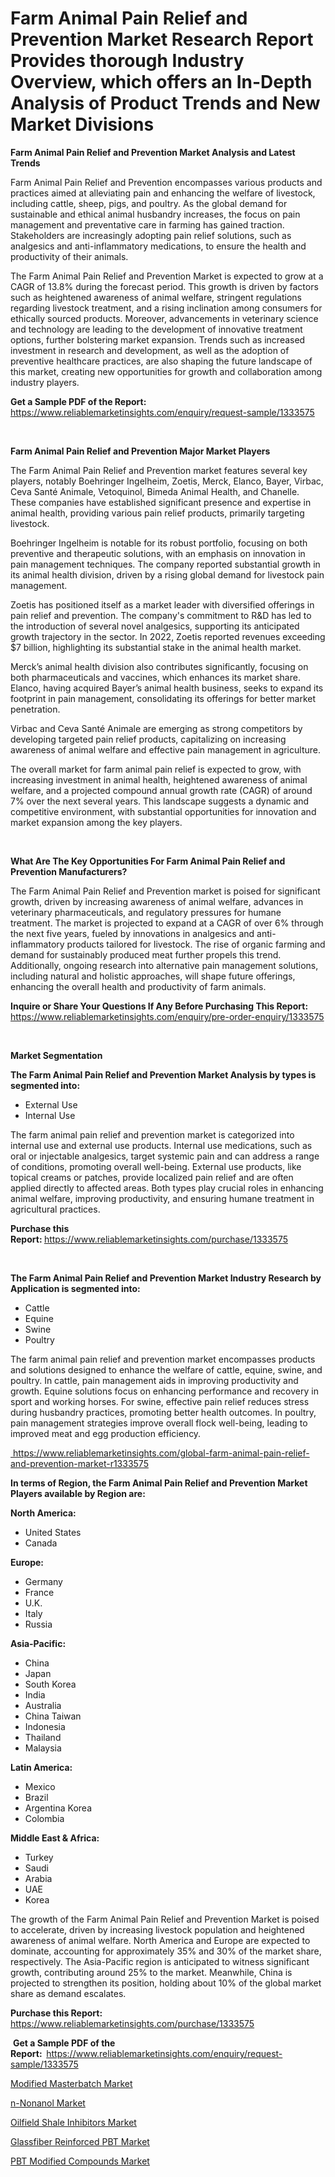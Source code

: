 <p><h1>Farm Animal Pain Relief and Prevention Market Research Report Provides thorough Industry Overview, which offers an In-Depth Analysis of Product Trends and New Market Divisions</h1></p><p><strong>Farm Animal Pain Relief and Prevention Market Analysis and Latest Trends</strong></p>
<p><p>Farm Animal Pain Relief and Prevention encompasses various products and practices aimed at alleviating pain and enhancing the welfare of livestock, including cattle, sheep, pigs, and poultry. As the global demand for sustainable and ethical animal husbandry increases, the focus on pain management and preventative care in farming has gained traction. Stakeholders are increasingly adopting pain relief solutions, such as analgesics and anti-inflammatory medications, to ensure the health and productivity of their animals.</p><p>The Farm Animal Pain Relief and Prevention Market is expected to grow at a CAGR of 13.8% during the forecast period. This growth is driven by factors such as heightened awareness of animal welfare, stringent regulations regarding livestock treatment, and a rising inclination among consumers for ethically sourced products. Moreover, advancements in veterinary science and technology are leading to the development of innovative treatment options, further bolstering market expansion. Trends such as increased investment in research and development, as well as the adoption of preventive healthcare practices, are also shaping the future landscape of this market, creating new opportunities for growth and collaboration among industry players.</p></p>
<p><strong>Get a Sample PDF of the Report:&nbsp;</strong> <a href="https://www.reliablemarketinsights.com/enquiry/request-sample/1333575?utm_campaign=1559&utm_medium=2&utm_source=Github&utm_content=ia&utm_term=12102024&utm_id=farm-animal-pain-relief-and-prevention">https://www.reliablemarketinsights.com/enquiry/request-sample/1333575</a></p>
<p>&nbsp;</p>
<p><strong>Farm Animal Pain Relief and Prevention Major Market Players</strong></p>
<p><p>The Farm Animal Pain Relief and Prevention market features several key players, notably Boehringer Ingelheim, Zoetis, Merck, Elanco, Bayer, Virbac, Ceva Santé Animale, Vetoquinol, Bimeda Animal Health, and Chanelle. These companies have established significant presence and expertise in animal health, providing various pain relief products, primarily targeting livestock.</p><p>Boehringer Ingelheim is notable for its robust portfolio, focusing on both preventive and therapeutic solutions, with an emphasis on innovation in pain management techniques. The company reported substantial growth in its animal health division, driven by a rising global demand for livestock pain management.</p><p>Zoetis has positioned itself as a market leader with diversified offerings in pain relief and prevention. The company's commitment to R&D has led to the introduction of several novel analgesics, supporting its anticipated growth trajectory in the sector. In 2022, Zoetis reported revenues exceeding $7 billion, highlighting its substantial stake in the animal health market.</p><p>Merck’s animal health division also contributes significantly, focusing on both pharmaceuticals and vaccines, which enhances its market share. Elanco, having acquired Bayer’s animal health business, seeks to expand its footprint in pain management, consolidating its offerings for better market penetration.</p><p>Virbac and Ceva Santé Animale are emerging as strong competitors by developing targeted pain relief products, capitalizing on increasing awareness of animal welfare and effective pain management in agriculture.</p><p>The overall market for farm animal pain relief is expected to grow, with increasing investment in animal health, heightened awareness of animal welfare, and a projected compound annual growth rate (CAGR) of around 7% over the next several years. This landscape suggests a dynamic and competitive environment, with substantial opportunities for innovation and market expansion among the key players.</p></p>
<p>&nbsp;</p>
<p><strong>What Are The Key Opportunities For Farm Animal Pain Relief and Prevention Manufacturers?</strong></p>
<p><p>The Farm Animal Pain Relief and Prevention market is poised for significant growth, driven by increasing awareness of animal welfare, advances in veterinary pharmaceuticals, and regulatory pressures for humane treatment. The market is projected to expand at a CAGR of over 6% through the next five years, fueled by innovations in analgesics and anti-inflammatory products tailored for livestock. The rise of organic farming and demand for sustainably produced meat further propels this trend. Additionally, ongoing research into alternative pain management solutions, including natural and holistic approaches, will shape future offerings, enhancing the overall health and productivity of farm animals.</p></p>
<p><strong>Inquire or Share Your Questions If Any Before Purchasing This Report:</strong> <a href="https://www.reliablemarketinsights.com/enquiry/pre-order-enquiry/1333575?utm_campaign=1559&utm_medium=2&utm_source=Github&utm_content=ia&utm_term=12102024&utm_id=farm-animal-pain-relief-and-prevention">https://www.reliablemarketinsights.com/enquiry/pre-order-enquiry/1333575</a></p>
<p>&nbsp;</p>
<p><strong>Market Segmentation</strong></p>
<p><strong>The Farm Animal Pain Relief and Prevention Market Analysis by types is segmented into:</strong></p>
<p><ul><li>External Use</li><li>Internal Use</li></ul></p>
<p><p>The farm animal pain relief and prevention market is categorized into internal use and external use products. Internal use medications, such as oral or injectable analgesics, target systemic pain and can address a range of conditions, promoting overall well-being. External use products, like topical creams or patches, provide localized pain relief and are often applied directly to affected areas. Both types play crucial roles in enhancing animal welfare, improving productivity, and ensuring humane treatment in agricultural practices.</p></p>
<p><strong>Purchase this Report:&nbsp;</strong><a href="https://www.reliablemarketinsights.com/purchase/1333575?utm_campaign=1559&utm_medium=2&utm_source=Github&utm_content=ia&utm_term=12102024&utm_id=farm-animal-pain-relief-and-prevention">https://www.reliablemarketinsights.com/purchase/1333575</a></p>
<p>&nbsp;</p>
<p><strong>The Farm Animal Pain Relief and Prevention Market Industry Research by Application is segmented into:</strong></p>
<p><ul><li>Cattle</li><li>Equine</li><li>Swine</li><li>Poultry</li></ul></p>
<p><p>The farm animal pain relief and prevention market encompasses products and solutions designed to enhance the welfare of cattle, equine, swine, and poultry. In cattle, pain management aids in improving productivity and growth. Equine solutions focus on enhancing performance and recovery in sport and working horses. For swine, effective pain relief reduces stress during husbandry practices, promoting better health outcomes. In poultry, pain management strategies improve overall flock well-being, leading to improved meat and egg production efficiency.</p></p>
<p><a href="https://www.reliablemarketinsights.com/global-farm-animal-pain-relief-and-prevention-market-r1333575?utm_campaign=1559&utm_medium=2&utm_source=Github&utm_content=ia&utm_term=12102024&utm_id=farm-animal-pain-relief-and-prevention">&nbsp;https://www.reliablemarketinsights.com/global-farm-animal-pain-relief-and-prevention-market-r1333575</a></p>
<p><strong>In terms of Region, the Farm Animal Pain Relief and Prevention Market Players available by Region are:</strong></p>
<p>
    <p> <strong> North America: </strong>
        <ul>
            <li>United States</li>
            <li>Canada</li>
        </ul>
        </p> 
    <p> <strong> Europe: </strong>
        <ul>
            <li>Germany</li>
            <li>France</li>
            <li>U.K.</li>
            <li>Italy</li>
            <li>Russia</li>
        </ul>
        </p> 
    <p> <strong> Asia-Pacific: </strong>
        <ul>
            <li>China</li>
            <li>Japan</li>
            <li>South Korea</li>
            <li>India</li>
            <li>Australia</li>
            <li>China Taiwan</li>
            <li>Indonesia</li>
            <li>Thailand</li>
            <li>Malaysia</li>
        </ul>
        </p> 
    <p> <strong> Latin America: </strong>
        <ul>
            <li>Mexico</li>
            <li>Brazil</li>
            <li>Argentina Korea</li>
            <li>Colombia</li>
        </ul>
        </p> 
    <p> <strong> Middle East & Africa: </strong>
        <ul>
            <li>Turkey</li>
            <li>Saudi</li>
            <li>Arabia</li>
            <li>UAE</li>
            <li>Korea</li>
        </ul>
    </p>
    </p>
<p><p>The growth of the Farm Animal Pain Relief and Prevention Market is poised to accelerate, driven by increasing livestock population and heightened awareness of animal welfare. North America and Europe are expected to dominate, accounting for approximately 35% and 30% of the market share, respectively. The Asia-Pacific region is anticipated to witness significant growth, contributing around 25% to the market. Meanwhile, China is projected to strengthen its position, holding about 10% of the global market share as demand escalates.</p></p>
<p><strong>Purchase this Report: </strong><a href="https://www.reliablemarketinsights.com/purchase/1333575?utm_campaign=1559&utm_medium=2&utm_source=Github&utm_content=ia&utm_term=12102024&utm_id=farm-animal-pain-relief-and-prevention">https://www.reliablemarketinsights.com/purchase/1333575</a></p>
<p>&nbsp;<strong>Get a Sample PDF of the Report:&nbsp;&nbsp;</strong><a href="https://www.reliablemarketinsights.com/enquiry/request-sample/1333575?utm_campaign=1559&utm_medium=2&utm_source=Github&utm_content=ia&utm_term=12102024&utm_id=farm-animal-pain-relief-and-prevention">https://www.reliablemarketinsights.com/enquiry/request-sample/1333575</a></p>
<p><strong></strong></p>
<p><p><a href="https://www.linkedin.com/pulse/strategic-market-insights-navigating-global-modified-masterbatch-eaxlc?utm_campaign=1559&utm_medium=2&utm_source=Github&utm_content=ia&utm_term=12102024&utm_id=farm-animal-pain-relief-and-prevention">Modified Masterbatch Market</a></p><p><a href="https://www.linkedin.com/pulse/insights-n-nonanol-market-size-which-expanding-136-cagr-hs2ic?utm_campaign=1559&utm_medium=2&utm_source=Github&utm_content=ia&utm_term=12102024&utm_id=farm-animal-pain-relief-and-prevention">n-Nonanol Market</a></p><p><a href="https://www.linkedin.com/pulse/global-oilfield-shale-inhibitors-market-trends-forecasts-bdw4c?utm_campaign=1559&utm_medium=2&utm_source=Github&utm_content=ia&utm_term=12102024&utm_id=farm-animal-pain-relief-and-prevention">Oilfield Shale Inhibitors Market</a></p><p><a href="https://www.linkedin.com/pulse/global-glassfiber-reinforced-pbt-market-product-type-application-9owlc?utm_campaign=1559&utm_medium=2&utm_source=Github&utm_content=ia&utm_term=12102024&utm_id=farm-animal-pain-relief-and-prevention">Glassfiber Reinforced PBT Market</a></p><p><a href="https://www.linkedin.com/pulse/comprehensive-analysis-global-pbt-modified-compounds-market-v7mkc?utm_campaign=1559&utm_medium=2&utm_source=Github&utm_content=ia&utm_term=12102024&utm_id=farm-animal-pain-relief-and-prevention">PBT Modified Compounds Market</a></p></p>
